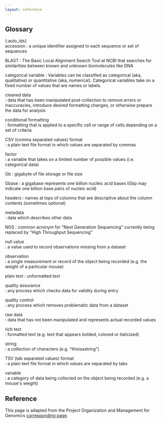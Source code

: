 ```yaml
---
layout: reference
---
```


## Glossary

{:auto_ids}  
accession
:   a unique identifier assigned to each sequence or set of sequences

BLAST
:   The Basic Local Alignment Search Tool at NCBI that searches for similarities 
	between known and unknown biomolecules like DNA

categorical variable
:   Variables can be classified as categorical (aka, qualitative) or quantitative (aka, numerical). 
  Categorical variables take on a fixed number of values that are names or labels. 

cleaned data  
:   data that has been manipulated post-collection to remove errors or 
  inaccuracies, introduce desired formatting changes, or otherwise prepare the data for analysis

conditional formatting  
:   formatting that is applied to a specific cell or range of cells depending on a set of criteria  

CSV (comma separated values) format  
:   a plain text file format in which values are separated by commas

factor  
:   a variable that takes on a limited number of possible values (i.e. categorical data)

Gb
:   gigabyte of file storage or file size

Gbase
:   a gigabase represents one billion nucleic acid bases (Gbp may indicate one billion base pairs of nucleic acid)

headers
:   names at tops of columns that are descriptive about the column contents (sometimes optional)

metadata  
:   data which describes other data  

NGS
:   common acronym for "Next Generation Sequencing" currently being replaced by "High Throughput Sequencing"

null value  
:   a value used to record observations missing from a dataset

observation  
:   a single measurement or record of the object being recorded (e.g. the weight of a particular mouse)

plain text
:   unformatted text

quality assurance  
:   any process which checks data for validity during entry  

quality control  
:   any process which removes problematic data from a dataset

raw data  
:   data that has not been manipulated and represents actual recorded values

rich text  
:  formatted text (e.g. text that appears bolded, colored or italicized)

string  
:   a collection of characters (e.g. "thisisastring")

TSV (tab separated values) format  
:   a plain text file format in which values are separated by tabs

variable  
:   a category of data being collected on the object being recorded (e.g. a mouse's weight)

## Reference
This page is adapted from the Project Organization and Management for Genomics [corresponding page](https://datacarpentry.org/organization-genomics/reference.html).
